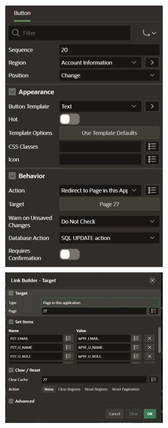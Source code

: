 ![Alt text](../../../../apex/profile-s-config-6.png)

![Alt text](../../../../apex/profile-s-config-7.png)

